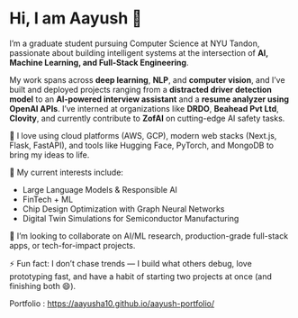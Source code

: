 # Hi, I am Aayush 👋

I’m a graduate student pursuing Computer Science at NYU Tandon, passionate about building intelligent systems at the intersection of **AI, Machine Learning, and Full-Stack Engineering**.

My work spans across **deep learning**, **NLP**, and **computer vision**, and I’ve built and deployed projects ranging from a **distracted driver detection model** to an **AI-powered interview assistant** and a **resume analyzer using OpenAI APIs**. I’ve interned at organizations like **DRDO**, **Beahead Pvt Ltd**, **Clovity**, and currently contribute to **ZofAI** on cutting-edge AI safety tasks.

🚀 I love using cloud platforms (AWS, GCP), modern web stacks (Next.js, Flask, FastAPI), and tools like Hugging Face, PyTorch, and MongoDB to bring my ideas to life.

🔭 My current interests include:
- Large Language Models & Responsible AI
- FinTech + ML
- Chip Design Optimization with Graph Neural Networks
- Digital Twin Simulations for Semiconductor Manufacturing

🤝 I’m looking to collaborate on AI/ML research, production-grade full-stack apps, or tech-for-impact projects.

⚡ Fun fact: I don’t chase trends — I build what others debug, love prototyping fast, and have a habit of starting two projects at once (and finishing both 😄).

Portfolio : https://aayusha10.github.io/aayush-portfolio/


